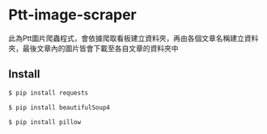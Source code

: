 # Ptt-image-scraper
  此為Ptt圖片爬蟲程式，會依據爬取看板建立資料夾，再由各個文章名稱建立資料夾，最後文章內的圖片皆會下載至各自文章的資料夾中

## Install
  ```bash
  $ pip install requests
  ```
  ```bash
  $ pip install beautifulSoup4
  ```
  ```bash
  $ pip install pillow
  ```

